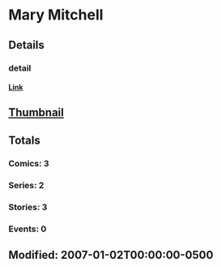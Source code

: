 # Mary  Mitchell 
## Details
### detail
#### [Link](http://marvel.com/comics/creators/9072/mary_mitchell?utm_campaign=apiRef&utm_source=225578a89fc76f3d20fbffda5d17a88d)
## [Thumbnail](http://i.annihil.us/u/prod/marvel/i/mg/b/40/image_not_available.jpg)
## Totals
### Comics: 3
### Series: 2
### Stories: 3
### Events: 0
## Modified: 2007-01-02T00:00:00-0500